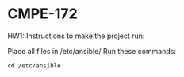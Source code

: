 # CMPE-172

HW1:
Instructions to make the project run:

Place all files in /etc/ansible/
Run these commands:
```
cd /etc/ansible
```
```
